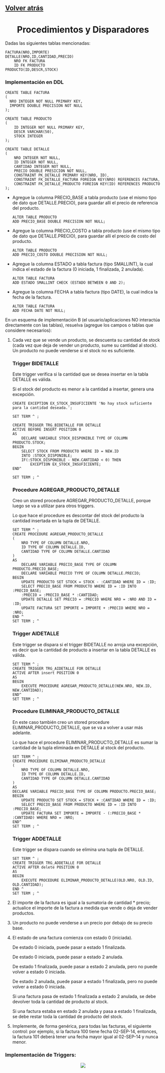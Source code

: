## [Volver atrás](../readme.md)

<div align="center">
<h1>Procedimientos y Disparadores</h1>
</div>

Dadas las siguientes tablas mencionadas:

```
FACTURA(NRO,IMPORTE)
DETALLE(NRO,ID,CANTIDAD,PRECIO)
    NRO FK FACTURA
    ID FK PRODUCTO
PRODUCTO(ID,DESCR,STOCK)
```

### Implementación en DDL

```
CREATE TABLE FACTURA
(
  NRO INTEGER NOT NULL PRIMARY KEY,
  IMPORTE DOUBLE PRECISION NOT NULL
);

CREATE TABLE PRODUCTO
(
    ID INTEGER NOT NULL PRIMARY KEY,
    DESCR VARCHAR(50),
    STOCK INTEGER
);

CREATE TABLE DETALLE
(
    NRO INTEGER NOT NULL,
    ID INTEGER NOT NULL,
    CANTIDAD INTEGER NOT NULL,
    PRECIO DOUBLE PRESICION NOT NULL,
    CONSTRAINT PK_DETALLE PRIMARY KEY(NRO, ID),
    CONSTRAINT FK_DETALLE_FACTURA FOREIGN KEY(NRO) REFERENCES FACTURA,
    CONSTRAINT FK_DETALLE_PRODUCTO FOREIGN KEY(ID) REFERENCES PRODUCTO
);
```

- Agregue la columna PRECIO_BASE a tabla producto (use el mismo tipo de dato que DETALLE.PRECIO), para guardar allí el precio de referencia del producto.

    ```
    ALTER TABLE PRODUCTO
    ADD PRECIO_BASE DOUBLE PRECISION NOT NULL;
    ```

- Agregue la columna PRECIO_COSTO a tabla producto (use el mismo tipo de dato que DETALLE.PRECIO), para guardar allí el precio de costo del producto.

    ```
    ALTER TABLE PRODUCTO
    ADD PRECIO_COSTO DOUBLE PRECISION NOT NULL;
    ```

- Agregue la columna ESTADO a tabla factura (tipo SMALLINT), la cual indica el estado de la factura (0
iniciada, 1 finalizada, 2 anulada).

    ```
    ALTER TABLE FACTURA
    ADD ESTADO SMALLINT CHECK (ESTADO BETWEEN 0 AND 2);
    ```

- Agregue la columna FECHA a tabla factura (tipo DATE), la cual indica la fecha de la factura.

    ```
    ALTER TABLE FACTURA
    ADD FECHA DATE NOT NULL;
    ```

En un esquema de implementación B (el usuario/aplicaciones NO interactúa directamente con las tablas), resuelva (agregue los campos o tablas que considere necesarios):

1. Cada vez que se vende un producto, se descuenta su cantidad de stock (cada vez que deja de vender un producto, sume su cantidad al stock). Un producto no puede venderse si el stock no es suficiente.

    ### Trigger BIDETALLE

    Este trigger verifica si la cantidad que se desea insertar en la tabla DETALLE es válida.

    Si el stock del producto es menor a la cantidad a insertar, genera una excepción.

    ```
    CREATE EXCEPTION EX_STOCK_INSUFICIENTE 'No hay stock suficiente para la cantidad deseada.';

    SET TERM ^ ;

    CREATE TRIGGER TRG_BIDETALLE FOR DETALLE
    ACTIVE BEFORE INSERT POSITION 0
    AS
        DECLARE VARIABLE STOCK_DISPONIBLE TYPE OF COLUMN PRODUCTO.STOCK;
    BEGIN
        SELECT STOCK FROM PRODUCTO WHERE ID = NEW.ID
        INTO :STOCK_DISPONIBLE;
        IF(:STOCK_DISPONIBLE - NEW.CANTIDAD < 0) THEN
            EXCEPTION EX_STOCK_INSUFICIENTE;
    END^

    SET TERM ; ^
    ```

    ### Procedure AGREGAR_PRODUCTO_DETALLE

    Creo un stored procedure AGREGAR_PRODUCTO_DETALLE, porque luego se va a utilizar para otros triggers.

    Lo que hace el procedure es descontar del stock del producto la cantidad insertada en la tupla de DETALLE.

    ```
    SET TERM ^ ;
    CREATE PROCEDURE AGREGAR_PRODUCTO_DETALLE
    (
        NRO TYPE OF COLUMN DETALLE.NRO,
        ID TYPE OF COLUMN DETALLE.ID,
        CANTIDAD TYPE OF COLUMN DETALLE.CANTIDAD
    )
    AS
        DECLARE VARIABLE PRECIO_BASE TYPE OF COLUMN PRODUCTO.PRECIO_BASE;
        DECLARE VARIABLE PRECIO TYPE OF COLUMN DETALLE.PRECIO;
    BEGIN
        UPDATE PRODUCTO SET STOCK = STOCK - :CANTIDAD WHERE ID = :ID;
        SELECT PRECIO_BASE FROM PRODUCTO WHERE ID = :ID INTO :PRECIO_BASE;
        :PRECIO = :PRECIO_BASE * :CANTIDAD;
        UPDATE DETALLE SET PRECIO = :PRECIO WHERE NRO = :NRO AND ID = :ID;
        UPDATE FACTURA SET IMPORTE = IMPORTE + :PRECIO WHERE NRO = :NRO;
    END ^
    SET TERM ; ^
    ```

    ### Trigger AIDETALLE

    Este trigger se dispara si el trigger BIDETALLE no arroja una excepción, es decir que la cantidad de producto a insertar en la tabla DETALLE es válida.

    ```
    SET TERM ^ ;
    CREATE TRIGGER TRG_AIDETALLE FOR DETALLE
    ACTIVE AFTER insert POSITION 0
    AS
    BEGIN
        EXECUTE PROCEDURE AGREGAR_PRODUCTO_DETALLE(NEW.NRO, NEW.ID, NEW.CANTIDAD);
    END^
    SET TERM ; ^
    ```

    ### Procedure ELIMINAR_PRODUCTO_DETALLE

    En este caso también creo un stored procedure ELIMINAR_PRODUCTO_DETALLE, que se va a volver a usar más adelante.

    Lo que hace el procedure ELIMINAR_PRODUCTO_DETALLE es sumar la cantidad de la tupla eliminada en DETALLE al stock del producto.

    ```
    SET TERM ^ ;
    CREATE PROCEDURE ELIMINAR_PRODUCTO_DETALLE
    (
        NRO TYPE OF COLUMN DETALLE.NRO,
        ID TYPE OF COLUMN DETALLE.ID,
        CANTIDAD TYPE OF COLUMN DETALLE.CANTIDAD
    )
    AS
    DECLARE VARIABLE PRECIO_BASE TYPE OF COLUMN PRODUCTO.PRECIO_BASE;
    BEGIN
        UPDATE PRODUCTO SET STOCK = STOCK + :CANTIDAD WHERE ID = :ID;
        SELECT PRECIO_BASE FROM PRODUCTO WHERE ID = :ID INTO :PRECIO_BASE;
        UPDATE FACTURA SET IMPORTE = IMPORTE - (:PRECIO_BASE * :CANTIDAD) WHERE NRO = :NRO;
    END^
    SET TERM ; ^
    ```

    ### Trigger ADDETALLE

    Este trigger se dispara cuando se elimina una tupla de DETALLE. 

    ```
    SET TERM ^ ;
    CREATE TRIGGER TRG_ADDETALLE FOR DETALLE 
    ACTIVE AFTER delete POSITION 0
    AS
    BEGIN
        EXECUTE PROCEDURE ELIMINAR_PRODUCTO_DETALLE(OLD.NRO, OLD.ID, OLD.CANTIDAD);
    END ^
    SET TERM ; ^
    ```

2. El importe de la factura es igual a la sumatoria de cantidad * precio; actualice el importe de la factura a medida que vende o deja de vender productos.

3. Un producto no puede venderse a un precio por debajo de su precio base.

4. El estado de una factura comienza con estado 0 (iniciada).

    De estado 0 iniciada, puede pasar a estado 1 finalizada.

    De estado 0 iniciada, puede pasar a estado 2 anulada.

    De estado 1 finalizada, puede pasar a estado 2 anulada, pero no puede volver a estado 0 iniciada.
    
    De estado 2 anulada, puede pasar a estado 1 finalizada, pero no puede volver a estado 0 iniciada.

    Si una factura pasa de estado 1 finalizada a estado 2 anulada, se debe devolver toda la cantidad de producto al stock.

    Si una factura estaba en estado 2 anulada y pasa a estado 1 finalizada, se debe restar toda la cantidad de producto del stock.

5. Implemente, de forma genérica, para todas las facturas, el siguiente control: por ejemplo, si la factura 100 tiene fecha 02-SEP-14, entonces, la factura 101 deberá tener una fecha mayor igual al 02-SEP-14 y nunca menor.

### Implementación de Triggers:

<div align="center">

![](/practica/imagenes/01_tabla01.png)

</div>